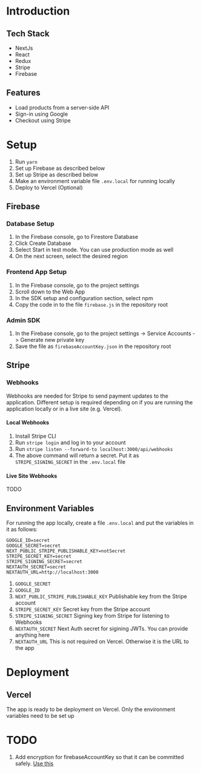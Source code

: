 # Introduction

## Tech Stack
* NextJs
* React
* Redux
* Stripe
* Firebase

## Features
* Load products from a server-side API
* Sign-in using Google
* Checkout using Stripe


# Setup
1. Run `yarn`
1. Set up Firebase as described below
1. Set up Stripe as described below
1. Make an environment variable file `.env.local` for running locally
1. Deploy to Vercel (Optional)

## Firebase

### Database Setup
1. In the Firebase console, go to Firestore Database
1. Click Create Database
1. Select Start in test mode. You can use production mode as well
1. On the next screen, select the desired region

### Frontend App Setup
1. In the Firebase console, go to the project settings
1. Scroll down to the Web App
1. In the SDK setup and configuration section, select npm
1. Copy the code in to the file `firebase.js` in the repository root

### Admin SDK
1. In the Firebase console, go to the project settings -> Service Accounts -> Generate new private key
2. Save the file as `firebaseAccountKey.json` in the repository root

## Stripe

### Webhooks
Webhooks are needed for Stripe to send payment updates to the application. Different setup is required depending on if you are running the application locally or in a live site (e.g. Vercel).

#### Local Webhooks
1. Install Stripe CLI
1. Run `stripe login` and log in to your account
1. Run `stripe listen --forward-to localhost:3000/api/webhooks`
1. The above command will return a secret. Put it as `STRIPE_SIGNING_SECRET` in the `.env.local` file

#### Live Site Webhooks
TODO

## Environment Variables
For running the app locally, create a file `.env.local` and put the variables in it as follows:

```
GOOGLE_ID=secret
GOOGLE_SECRET=secret
NEXT_PUBLIC_STRIPE_PUBLISHABLE_KEY=notSecret
STRIPE_SECRET_KEY=secret
STRIPE_SIGNING_SECRET=secret
NEXTAUTH_SECRET=secret
NEXTAUTH_URL=http://localhost:3000

```

1. `GOOGLE_SECRET`
1. `GOOGLE_ID`
1. `NEXT_PUBLIC_STRIPE_PUBLISHABLE_KEY` Publishable key from the Stripe account
1. `STRIPE_SECRET_KEY` Secret key from the Stripe account
1. `STRIPE_SIGNING_SECRET` Signing key from Stripe for listening to Webhooks
1. `NEXTAUTH_SECRET` Next Auth secret for sigining JWTs. You can provide anything here
1. `NEXTAUTH_URL` This is not required on Vercel. Otherwise it is the URL to the app


# Deployment
## Vercel
The app is ready to be deployment on Vercel. Only the environment variables need to be set up

# TODO
1. Add encryption for firebaseAccountKey so that it can be committed safely. [Use this](https://vercel.com/support/articles/how-do-i-workaround-vercel-s-4-kb-environment-variables-limit)